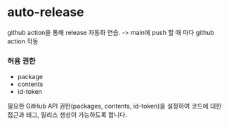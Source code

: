 # auto-release

github action을 통해 release 자동화 연습.
-> main에 push 할 때 마다 github action 작동

### 허용 권한

- package
- contents
- id-token

필요한 GitHub API 권한(packages, contents, id-token)을 설정하여 코드에 대한 접근과 태그, 릴리스 생성이 가능하도록 합니다.
